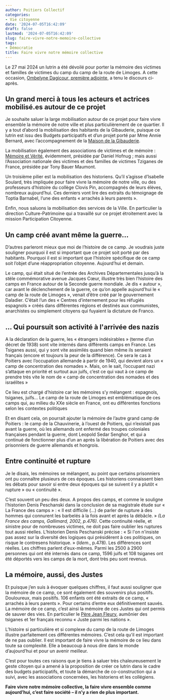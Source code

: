 ```yaml
---
author: Poitiers Collectif
categories:
- Vie citoyenne
date: '2024-07-05T16:42:09'
draft: false
lastmod: '2024-07-05T16:42:09'
slug: faire-vivre-notre-memoire-collective
tags:
- Démocratie
title: Faire vivre notre mémoire collective
---
```


Le 27 mai 2024 un lutrin a été dévoilé pour porter la mémoire des victimes et familles de victimes du camp du camp de la route de Limoges. A cette occasion, [Ombelyne Dagicour, première adjointe,](https://poitierscollectif.fr/les-elus/) a tenu le discours ci-après.

## Un grand merci à tous les acteurs et actrices mobilisé.es autour de ce projet

Je souhaite saluer la large mobilisation autour de ce projet pour faire vivre ensemble la mémoire de notre ville et plus particulièrement de ce quartier. Il y a tout d’abord la mobilisation des habitants de la Gibauderie, puisque ce lutrin est issu des Budgets participatifs et d’un projet porté par Mme Annie Bernard, avec l’accompagnement de la [Maison de la Gibauderie](https://maison-gibauderie.fr/). 

La mobilisation également des associations de victimes et de mémoire : [Mémoire et Vérité](https://www.facebook.com/people/Association-M%C3%A9moire-V%C3%A9rit%C3%A9/100089472665866/), évidemment, présidée par Daniel Hofnug ; mais aussi l’Association nationale des victimes et des familles de victimes Tziganes de France, présidée par Tony Bauer Maumont. 

Un troisième pilier est la mobilisation des historiens. Qu’il s’agisse d’Isabelle Soulard, très impliquée pour faire vivre la mémoire de notre ville, ou des professeurs d’histoire du collège Clovis Pin, accompagnés de leurs élèves, nombreux aujourd’hui. Ces derniers vont lire des extraits du témoignage de Toptia Barnabel, l’une des enfants « arrachés à leurs parents ». 

Enfin, nous saluons la mobilisation des services de la Ville. En particulier la direction Culture-Patrimoine qui a travaillé sur ce projet étroitement avec la mission Participation Citoyenne.

## Un camp créé avant même la guerre...

D’autres parleront mieux que moi de l’histoire de ce camp. Je voudrais juste souligner pourquoi il est si important que ce projet soit porté par des habitants. Pourquoi il est si important que l’histoire spécifique de ce camp soit l’objet d’une réappropriation citoyenne. Aujourd’hui et demain.

Le camp, qui était situé de l’entrée des Archives Départementales jusqu’à la stèle commémorative avenue Jacques Cœur, illustre très bien l’histoire des camps en France autour de la Seconde guerre mondiale. Je dis « autour », car avant le déclenchement de la guerre, ce qu’on appelle aujourd’hui le « camp de la route de Limoges », venait d’être créé par le gouvernement Daladier. C’était l’un des « Centres d’internement pour les réfugiés espagnols » créés dans différentes régions et destinés aux communistes, anarchistes ou simplement citoyens qui fuyaient la dictature de Franco. 

## ... Qui poursuit son activité à l'arrivée des nazis

A la déclaration de la guerre, les « étrangers indésirables » (terme d’un décret de 1938) sont vite internés dans différents camps en France. Les Tsiganes aussi, qui y sont vite assimilés quand bien même ils seraient français (encore et toujours la peur de la différence). Ce sera le cas à Poitiers avec l’occupation allemande à partir de 1940, qui devient alors un « camp de concentration des nomades ». Mais, on le sait, l’occupant nazi s’attaque en priorité et surtout aux juifs, c’est ce qui vaut à ce camp de prendre très vite le nom de « camp de concentration des nomades et des israélites »

Ce lieu est chargé d’histoire car les mémoires s’y mélangent : espagnols, tsiganes, juifs… Le camp de la route de Limoges est emblématique de ces camps qui, au milieu du XXe siècle en France, ont eu différentes fonctions selon les contextes politiques

Et en disant cela, on pourrait ajouter la mémoire de l’autre grand camp de Poitiers : le camp de la Chauvinerie, à l’ouest de Poitiers, qui n’existait pas avant la guerre, où les allemands ont enfermé des troupes coloniales françaises pendant la guerre, dont Leopold Sedar Senghor, et qui a continué de fonctionner plus d’un an après la libération de Poitiers avec des prisonniers de guerre allemands et hongrois.

## Entre continuité et rupture

Je le disais, les mémoires se mélangent, au point que certains prisonniers ont pu connaître plusieurs de ces époques. Les historiens connaissent bien les débats pour savoir si entre deux époques qui se suivent il y a plutôt « rupture » ou « continuité ». 

C’est souvent un peu des deux. A propos des camps, et comme le souligne l’historien Denis Peschanski dans la conclusion de sa magistrale étude sur « La France des camps » : « Il est difficile (...) de parler de rupture à des hommes qui connurent les barbelés à la fois avant et après la débâcle. » _(La France des camps, Gallimard, 2002, p.476)_. Cette continuité réelle, et sinistre pour de nombreuses victimes, ne doit pas faire oublier les ruptures tout aussi réelles. L’historien Denis Peschanski précise : « Si l'on n'insiste pas assez sur la diversité des logiques qui présidèrent à ces politiques, on risque le contresens historique. » (_Idem_., p.478). Les différences sont réelles. Les chiffres parlent d’eux-mêmes. Parmi les 2500 à 2900 personnes qui ont été internés dans ce camp, 1596 juifs et 108 tsiganes ont été déportés vers les camps de la mort, dont très peu sont revenus.

## La mémoire, aussi, des Justes

Et puisque j’en suis à évoquer quelques chiffres, il faut aussi souligner que la mémoire de ce camp, ce sont également des souvenirs plus positifs. Douloureux, mais positifs. 106 enfants ont été extraits de ce camp, « arrachés à leurs parents ». Pour certains d’entre eux définitivement sauvés. La mémoire de ce camp, c’est ainsi la mémoire de ces Justes qui ont permis de sauver des vies. En particulier le [Père Jean Fleury](https://fr.wikipedia.org/wiki/Jean_Fleury_\(j%C3%A9suite\)), aumônier des tsiganes et 1er français reconnu « Juste parmi les nations ».

L’histoire si particulière et si complexe du camp de la route de Limoges illustre parfaitement ces différentes mémoires. C’est cela qu’il est important de ne pas oublier. Il est important de faire vivre la mémoire de ce lieu dans toute sa complexité. Elle a beaucoup à nous dire dans le monde d’aujourd’hui et pour un avenir meilleur.

C’est pour toutes ces raisons que je tiens à saluer très chaleureusement le geste citoyen qui a amené à la proposition de créer ce lutrin dans le cadre des budgets participatifs, et toute la démarche de co-construction qui a suivi, avec les associations concernées, les historiens et les collégiens.

**Faire vivre notre mémoire collective, la faire vivre ensemble comme aujourd’hui, c’est faire société – il n’y a rien de plus important.**
